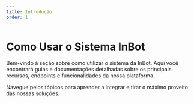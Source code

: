 ```yaml
---
title: Introdução
order: 1
---
```


# Como Usar o Sistema InBot

Bem-vindo à seção sobre como utilizar o sistema da InBot. Aqui você encontrará guias e documentações detalhadas sobre os principais recursos, endpoints e funcionalidades da nossa plataforma.

Navegue pelos tópicos para aprender a integrar e tirar o máximo proveito das nossas soluções.
